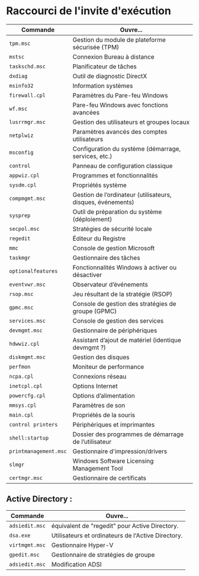 # Raccourci de l'invite d'exécution

| Commande             | Ouvre...                                                      |
|----------------------|---------------------------------------------------------------|
| `tpm.msc`            | Gestion du module de plateforme sécurisée (TPM)               |
| `mstsc`              | Connexion Bureau à distance                                   |
| `taskschd.msc`       | Planificateur de tâches                                       |
| `dxdiag`             | Outil de diagnostic DirectX                                   |
| `msinfo32`           | Information systèmes                                          |
| `firewall.cpl`       | Paramètres du Pare-feu Windows                                |
| `wf.msc`             | Pare-feu Windows avec fonctions avancées                      |
| `lusrrmgr.msc`       | Gestion des utilisateurs et groupes locaux                    |
| `netplwiz`           | Paramètres avancés des comptes utilisateurs                   |
| `msconfig`           | Configuration du système (démarrage, services, etc.)          |
| `control`            | Panneau de configuration classique                            |
| `appwiz.cpl`         | Programmes et fonctionnalités                                 |
| `sysdm.cpl`          | Propriétés système                                            |
| `compmgmt.msc`       | Gestion de l’ordinateur (utilisateurs, disques, événements)   |
| `sysprep`            | Outil de préparation du système (déploiement)                 |
| `secpol.msc`         | Stratégies de sécurité locale                                 |
| `regedit`            | Éditeur du Registre                                           |
| `mmc`                | Console de gestion Microsoft                                  |
| `taskmgr`            | Gestionnaire des tâches                                       |
| `optionalfeatures`   | Fonctionnalités Windows à activer ou désactiver               |
| `eventvwr.msc`       | Observateur d’événements                                      |
| `rsop.msc`           | Jeu résultant de la stratégie (RSOP)                          |
| `gpmc.msc`           | Console de gestion des stratégies de groupe (GPMC)            |
| `services.msc`       | Console de gestion des services                               |
| `devmgmt.msc`        | Gestionnaire de périphériques                                 |
| `hdwwiz.cpl`         | Assistant d’ajout de matériel (identique devmgmt ?)           |
| `diskmgmt.msc`       | Gestion des disques                                           |
| `perfmon`            | Moniteur de performance                                       |
| `ncpa.cpl`           | Connexions réseau                                             |
| `inetcpl.cpl`        | Options Internet                                              |
| `powercfg.cpl`       | Options d’alimentation                                        |
| `mmsys.cpl`          | Paramètres de son                                             |
| `main.cpl`           | Propriétés de la souris                                       |
| `control printers`   | Périphériques et imprimantes                                  |
| `shell:startup`      | Dossier des programmes de démarrage de l’utilisateur         |
| `printmanagement.msc` | Gestionnaire d'impression/drivers                            |
| `slmgr`              | Windows Software Licensing Management Tool                    |
| `certmgr.msc`        | Gestionnaire de certificats                                   |



## Active Directory :
| Commande             | Ouvre...                                                      |
|----------------------|---------------------------------------------------------------|
| `adsiedit.msc`       |  équivalent de "regedit" pour Active Directory.               |
| `dsa.exe`            |  Utilisateurs et ordinateurs de l'Active Directory.           |
| `virtmgmt.msc`       |  Gestionnaire Hyper-V                                         |
| `gpedit.msc`         |  Gestionnaire de stratégies de groupe                         |
| `adsiedit.msc`       |  Modification ADSI                                         |
 


